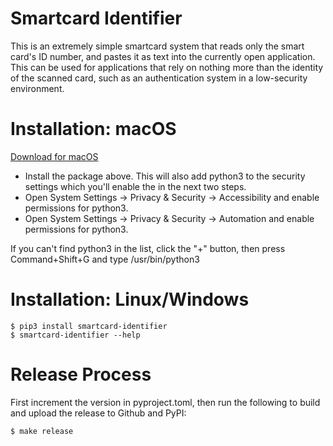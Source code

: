 # Smartcard Identifier

This is an extremely simple smartcard system that reads only the smart card's
ID number, and pastes it as text into the currently open application. This can
be used for applications that rely on nothing more than the identity of the
scanned card, such as an authentication system in a low-security environment.


# Installation: macOS

[Download for macOS](https://github.com/shortstorybox/smartcard-identifier/releases/latest)

 * Install the package above. This will also add python3 to the security settings
   which you'll enable the in the next two steps.
 * Open System Settings -> Privacy & Security -> Accessibility and enable permissions for python3.
 * Open System Settings -> Privacy & Security -> Automation and enable permissions for python3.

If you can't find python3 in the list, click the "+" button, then
press Command+Shift+G and type /usr/bin/python3

# Installation: Linux/Windows

    $ pip3 install smartcard-identifier
    $ smartcard-identifier --help


# Release Process

First increment the version in pyproject.toml, then run the following to build
and upload the release to Github and PyPI:

    $ make release

